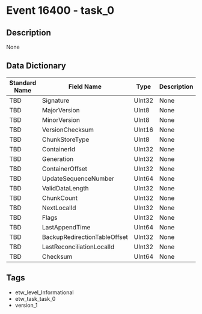 # Event 16400 - task_0

## Description
None

## Data Dictionary
|Standard Name|Field Name|Type|Description|Sample Value|
|---|---|---|---|---|
|TBD|Signature|UInt32|None|`None`|
|TBD|MajorVersion|UInt8|None|`None`|
|TBD|MinorVersion|UInt8|None|`None`|
|TBD|VersionChecksum|UInt16|None|`None`|
|TBD|ChunkStoreType|UInt8|None|`None`|
|TBD|ContainerId|UInt32|None|`None`|
|TBD|Generation|UInt32|None|`None`|
|TBD|ContainerOffset|UInt32|None|`None`|
|TBD|UpdateSequenceNumber|UInt64|None|`None`|
|TBD|ValidDataLength|UInt32|None|`None`|
|TBD|ChunkCount|UInt32|None|`None`|
|TBD|NextLocalId|UInt32|None|`None`|
|TBD|Flags|UInt32|None|`None`|
|TBD|LastAppendTime|UInt64|None|`None`|
|TBD|BackupRedirectionTableOffset|UInt32|None|`None`|
|TBD|LastReconciliationLocalId|UInt32|None|`None`|
|TBD|Checksum|UInt64|None|`None`|

## Tags
* etw_level_Informational
* etw_task_task_0
* version_1